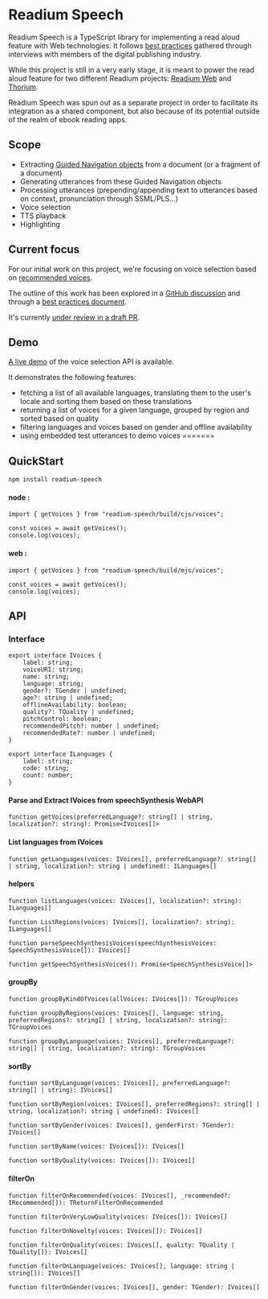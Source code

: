 # Readium Speech

Readium Speech is a TypeScript library for implementing a read aloud feature with Web technologies. It follows [best practices](https://github.com/HadrienGardeur/read-aloud-best-practices) gathered through interviews with members of the digital publishing industry.

While this project is still in a very early stage, it is meant to power the read aloud feature for two different Readium projects: [Readium Web](https://readium.org/guided-navigation) and [Thorium](https://thorium.edrlab.org/).

Readium Speech was spun out as a separate project in order to facilitate its integration as a shared component, but also because of its potential outside of the realm of ebook reading apps.

## Scope

* Extracting [Guided Navigation objects](https://readium.org/guided-navigation) from a document (or a fragment of a document)
* Generating utterances from these Guided Navigation objects
* Processing utterances (prepending/appending text to utterances based on context, pronunciation through SSML/PLS…)
* Voice selection
* TTS playback
* Highlighting

## Current focus

For our initial work on this project, we're focusing on voice selection based on [recommended voices](https://github.com/HadrienGardeur/web-speech-recommended-voices).

The outline of this work has been explored in a [GitHub discussion](https://github.com/HadrienGardeur/web-speech-recommended-voices/discussions/9) and through a [best practices document](https://github.com/HadrienGardeur/read-aloud-best-practices/blob/main/voice-selection.md).


It's currently [under review in a draft PR](https://github.com/readium/speech/pull/7).

## Demo

[A live demo](https://panac.github.io/readium-speech/demo/) of the voice selection API is available.

It demonstrates the following features:

- fetching a list of all available languages, translating them to the user's locale and sorting them based on these translations
- returning a list of voices for a given language, grouped by region and sorted based on quality
- filtering languages and voices based on gender and offline availability
- using embedded test utterances to demo voices
=======

## QuickStart

`npm install readium-speech`

#### node :
```
import { getVoices } from "readium-speech/build/cjs/voices";

const voices = await getVoices();
console.log(voices);
```

#### web : 
```
import { getVoices } from "readium-speech/build/mjs/voices";

const voices = await getVoices();
console.log(voices);
```

## API

### Interface 

```
export interface IVoices {
    label: string;
    voiceURI: string;
    name: string;
    language: string;
    gender?: TGender | undefined;
    age?: string | undefined;
    offlineAvailability: boolean;
    quality?: TQuality | undefined;
    pitchControl: boolean;
    recommendedPitch?: number | undefined;
    recommendedRate?: number | undefined;
}

export interface ILanguages {
    label: string;
    code: string;
    count: number;
}
```


#### Parse and Extract IVoices from speechSynthesis WebAPI
```
function getVoices(preferredLanguage?: string[] | string, localization?: string): Promise<IVoices[]>
```

#### List languages from IVoices
```
function getLanguages(voices: IVoices[], preferredLanguage?: string[] | string, localization?: string | undefined): ILanguages[]
```

#### helpers

```
function listLanguages(voices: IVoices[], localization?: string): ILanguages[]

function ListRegions(voices: IVoices[], localization?: string): ILanguages[]

function parseSpeechSynthesisVoices(speechSynthesisVoices: SpeechSynthesisVoice[]): IVoices[]

function getSpeechSynthesisVoices(): Promise<SpeechSynthesisVoice[]>
```

#### groupBy

```
function groupByKindOfVoices(allVoices: IVoices[]): TGroupVoices

function groupByRegions(voices: IVoices[], language: string, preferredRegions?: string[] | string, localization?: string): TGroupVoices

function groupByLanguage(voices: IVoices[], preferredLanguage?: string[] | string, localization?: string): TGroupVoices
```

#### sortBy

```
function sortByLanguage(voices: IVoices[], preferredLanguage?: string[] | string): IVoices[]

function sortByRegion(voices: IVoices[], preferredRegions?: string[] | string, localization?: string | undefined): IVoices[]

function sortByGender(voices: IVoices[], genderFirst: TGender): IVoices[]

function sortByName(voices: IVoices[]): IVoices[]

function sortByQuality(voices: IVoices[]): IVoices[]
```

#### filterOn

```
function filterOnRecommended(voices: IVoices[], _recommended?: IRecommended[]): TReturnFilterOnRecommended

function filterOnVeryLowQuality(voices: IVoices[]): IVoices[]

function filterOnNovelty(voices: IVoices[]): IVoices[]

function filterOnQuality(voices: IVoices[], quality: TQuality | TQuality[]): IVoices[]

function filterOnLanguage(voices: IVoices[], language: string | string[]): IVoices[]

function filterOnGender(voices: IVoices[], gender: TGender): IVoices[]
```
